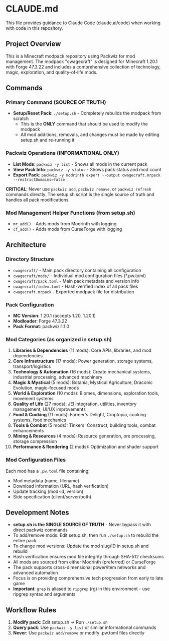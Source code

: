 # CLAUDE.md

This file provides guidance to Claude Code (claude.ai/code) when working with code in this repository.

## Project Overview

This is a Minecraft modpack repository using Packwiz for mod management. The modpack "cwagecraft" is designed for Minecraft 1.20.1 with Forge 47.3.22 and includes a comprehensive collection of technology, magic, exploration, and quality-of-life mods.

## Commands

### Primary Command (SOURCE OF TRUTH)
- **Setup/Reset Pack**: `./setup.sh` - Completely rebuilds the modpack from scratch
  - This is the **ONLY** command that should be used to modify the modpack
  - All mod additions, removals, and changes must be made by editing setup.sh and re-running it

### Packwiz Operations (INFORMATIONAL ONLY)
- **List Mods**: `packwiz -y list` - Shows all mods in the current pack
- **View Pack Info**: `packwiz -y status` - Shows pack status and mod count
- **Export Pack**: `packwiz -y modrinth export --output cwagecraft.mrpack --restrictDomains=false`

**CRITICAL**: Never use `packwiz add`, `packwiz remove`, or `packwiz refresh` commands directly. The setup.sh script is the single source of truth and handles all pack modifications.

### Mod Management Helper Functions (from setup.sh)
- `mr_add()` - Adds mods from Modrinth with logging
- `cf_add()` - Adds mods from CurseForge with logging

## Architecture

### Directory Structure
- `cwagecraft/` - Main pack directory containing all configuration
- `cwagecraft/mods/` - Individual mod configuration files (*.pw.toml)
- `cwagecraft/pack.toml` - Main pack metadata and version info
- `cwagecraft/index.toml` - Hash-verified index of all pack files
- `cwagecraft.mrpack` - Exported modpack file for distribution

### Pack Configuration
- **MC Version**: 1.20.1 (accepts 1.20, 1.20.1)
- **Modloader**: Forge 47.3.22
- **Pack Format**: packwiz:1.1.0

### Mod Categories (as organized in setup.sh)
1. **Libraries & Dependencies** (11 mods): Core APIs, libraries, and mod dependencies
2. **Core Infrastructure** (17 mods): Power generation, storage systems, transport/logistics
3. **Technology & Automation** (16 mods): Create mechanical systems, industrial processing, advanced machinery
4. **Magic & Mystical** (5 mods): Botania, Mystical Agriculture, Draconic Evolution, magic-focused mods
5. **World & Exploration** (10 mods): Biomes, dimensions, exploration tools, movement systems
6. **Quality of Life** (27 mods): JEI integration, utilities, inventory management, UI/UX improvements
7. **Food & Cooking** (11 mods): Farmer's Delight, Croptopia, cooking systems, food mechanics
8. **Tools & Combat** (5 mods): Tinkers' Construct, building tools, combat enhancements
9. **Mining & Resources** (4 mods): Resource generation, ore processing, storage compression
10. **Performance & Rendering** (2 mods): Optimization and shader support

### Mod Configuration Files
Each mod has a `.pw.toml` file containing:
- Mod metadata (name, filename)
- Download information (URL, hash verification)
- Update tracking (mod-id, version)
- Side specification (client/server/both)

## Development Notes

- **setup.sh is the SINGLE SOURCE OF TRUTH** - Never bypass it with direct packwiz commands
- To add/remove mods: Edit setup.sh, then run `./setup.sh` to rebuild the entire pack
- To change mod versions: Update the mod slug/ID in setup.sh and rebuild
- Hash verification ensures mod file integrity through SHA-512 checksums
- All mods are sourced from either Modrinth (preferred) or CurseForge
- The pack supports cross-dimensional power/item networks and advanced automation
- Focus is on providing comprehensive tech progression from early to late game
- **Important**: `grep` is aliased to `ripgrep` (rg) in this environment - use ripgrep syntax and arguments

## Workflow Rules
1. **Modify pack**: Edit setup.sh → Run `./setup.sh`
2. **Query pack**: Use `packwiz -y list` or similar informational commands
3. **Never**: Use `packwiz add/remove` or modify .pw.toml files directly
